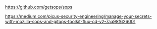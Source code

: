 https://github.com/getsops/sops

https://medium.com/picus-security-engineering/manage-your-secrets-with-mozilla-sops-and-gitops-toolkit-flux-cd-v2-7aa98f626001
